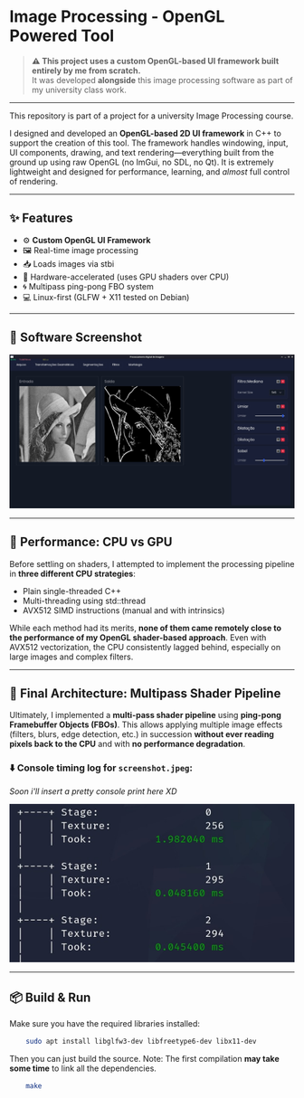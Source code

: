 # Image Processing - OpenGL Powered Tool

> **⚠️ This project uses a custom OpenGL-based UI framework built entirely by me from scratch.**  
> It was developed **alongside** this image processing software as part of my university class work.

---

This repository is part of a project for a university Image Processing course.

I designed and developed an **OpenGL-based 2D UI framework** in C++ to support the creation of this tool. The framework handles windowing, input, UI components, drawing, and text rendering—everything built from the ground up using raw OpenGL (no ImGui, no SDL, no Qt). It is extremely lightweight and designed for performance, learning, and *almost* full control of rendering.

---

## ✨ Features

- ⚙️ **Custom OpenGL UI Framework**
- 🖼️ Real-time image processing
- 📥 Loads images via stbi
- 💨 Hardware-accelerated (uses GPU shaders over CPU)
- 🌀 Multipass ping-pong FBO system
- 💻 Linux-first (GLFW + X11 tested on Debian)

---

## 🧪 Software Screenshot

![original](images/screenshot.jpeg)

---

## 🚀 Performance: CPU vs GPU

Before settling on shaders, I attempted to implement the processing pipeline in **three different CPU strategies**:

- Plain single-threaded C++
- Multi-threading using std::thread
- AVX512 SIMD instructions (manual and with intrinsics)

While each method had its merits, **none of them came remotely close to the performance of my OpenGL shader-based approach**. Even with AVX512 vectorization, the CPU consistently lagged behind, especially on large images and complex filters.

---

## 🎯 Final Architecture: Multipass Shader Pipeline

Ultimately, I implemented a **multi-pass shader pipeline** using **ping-pong Framebuffer Objects (FBOs)**. This allows applying multiple image effects (filters, blurs, edge detection, etc.) in succession **without ever reading pixels back to the CPU** and with **no performance degradation**.

### ⬇️ Console timing log for `screenshot.jpeg`:

*Soon i'll insert a pretty console print here XD*

![original](images/multipasslog.jpeg)

---

## 📦 Build & Run

Make sure you have the required libraries installed:

```bash
    sudo apt install libglfw3-dev libfreetype6-dev libx11-dev
```
Then you can just build the source. Note: The first compilation **may take some time** to link all the dependencies. 

```bash
    make
```



